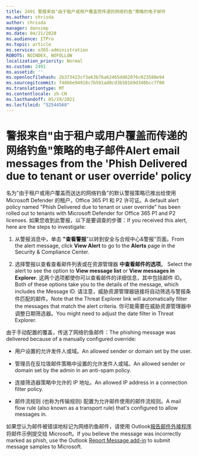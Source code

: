 ```yaml
---
title: 2491 警报来自"由于租户或用户覆盖而传递的网络钓鱼"策略的电子邮件
ms.author: chrisda
author: chrisda
manager: dansimp
ms.date: 04/21/2020
ms.audience: ITPro
ms.topic: article
ms.service: o365-administration
ROBOTS: NOINDEX, NOFOLLOW
localization_priority: Normal
ms.custom: 2491
ms.assetid: ''
ms.openlocfilehash: 2b373423cf3e63b76a62465dd62076c023580e94
ms.sourcegitcommit: f4866e94918c7b591ad0cd3b58169d340bcc7f00
ms.translationtype: MT
ms.contentlocale: zh-CN
ms.lasthandoff: 05/19/2021
ms.locfileid: "52544568"
---
```

# <a name="alert-email-messages-from-the-phish-delivered-due-to-tenant-or-user-override-policy"></a><span data-ttu-id="07b5d-102">警报来自"由于租户或用户覆盖而传递的网络钓鱼"策略的电子邮件</span><span class="sxs-lookup"><span data-stu-id="07b5d-102">Alert email messages from the 'Phish Delivered due to tenant or user override' policy</span></span>

<span data-ttu-id="07b5d-103">名为"由于租户或用户覆盖而送达的网络钓鱼"的默认警报策略已推出给使用 Microsoft Defender 的租户，Office 365 P1 和 P2 许可证。</span><span class="sxs-lookup"><span data-stu-id="07b5d-103">A default alert policy named "Phish Delivered due to tenant or user override" has been rolled out to tenants with Microsoft Defender for Office 365 P1 and P2 licenses.</span></span> <span data-ttu-id="07b5d-104">如果您收到此警报，以下是要调查的步骤：</span><span class="sxs-lookup"><span data-stu-id="07b5d-104">If you received this alert, here are the steps to investigate:</span></span>

1. <span data-ttu-id="07b5d-105">从警报消息中，单击 **"查看警报**"以转到安全与合规中心&警报"页面。</span><span class="sxs-lookup"><span data-stu-id="07b5d-105">From the alert message, click **View Alert** to go to the **Alerts** page in the Security & Compliance Center.</span></span>

2. <span data-ttu-id="07b5d-106">选择警报以查看查看邮件列表或在资源管理器 **中查看邮件的选项**。 </span><span class="sxs-lookup"><span data-stu-id="07b5d-106">Select the alert to see the option to **View message list** or **View messages in Explorer**.</span></span> <span data-ttu-id="07b5d-107">这两个选项都使你可以查看邮件的详细信息，其中包括邮件 ID。</span><span class="sxs-lookup"><span data-stu-id="07b5d-107">Both of these options take you to the details of the message, which includes the Message ID.</span></span> <span data-ttu-id="07b5d-108">请注意，威胁资源管理器链接将自动筛选与警报条件匹配的邮件。</span><span class="sxs-lookup"><span data-stu-id="07b5d-108">Note that the Threat Explorer link will automatically filter the messages that match the alert criteria.</span></span> <span data-ttu-id="07b5d-109">你可能需要在威胁资源管理器中调整日期筛选器。</span><span class="sxs-lookup"><span data-stu-id="07b5d-109">You might need to adjust the date filter in Threat Explorer.</span></span>

<span data-ttu-id="07b5d-110">由于手动配置的覆盖，传送了网络钓鱼邮件：</span><span class="sxs-lookup"><span data-stu-id="07b5d-110">The phishing message was delivered because of a manually configured override:</span></span>

- <span data-ttu-id="07b5d-111">用户设置的允许发件人或域。</span><span class="sxs-lookup"><span data-stu-id="07b5d-111">An allowed sender or domain set by the user.</span></span>

- <span data-ttu-id="07b5d-112">管理员在反垃圾邮件策略中设置的允许发件人或域。</span><span class="sxs-lookup"><span data-stu-id="07b5d-112">An allowed sender or domain set by the admin in an anti-spam policy.</span></span>

- <span data-ttu-id="07b5d-113">连接筛选器策略中允许的 IP 地址。</span><span class="sxs-lookup"><span data-stu-id="07b5d-113">An allowed IP address in a connection filter policy.</span></span>

- <span data-ttu-id="07b5d-114">邮件流规则 (也称为传输规则) 配置为允许邮件使用的邮件流规则。</span><span class="sxs-lookup"><span data-stu-id="07b5d-114">A mail flow rule (also known as a transport rule) that's configured to allow messages in.</span></span>

<span data-ttu-id="07b5d-115">如果您认为邮件被错误地标记为网络钓鱼邮件，请使用 Outlook[报告邮件外接程序](https://support.office.com/article/b5caa9f1-cdf3-4443-af8c-ff724ea719d2)将邮件示例提交给 Microsoft。</span><span class="sxs-lookup"><span data-stu-id="07b5d-115">If you believe the message was incorrectly marked as phish, use the Outlook [Report Message add-in](https://support.office.com/article/b5caa9f1-cdf3-4443-af8c-ff724ea719d2) to submit message samples to Microsoft.</span></span>
